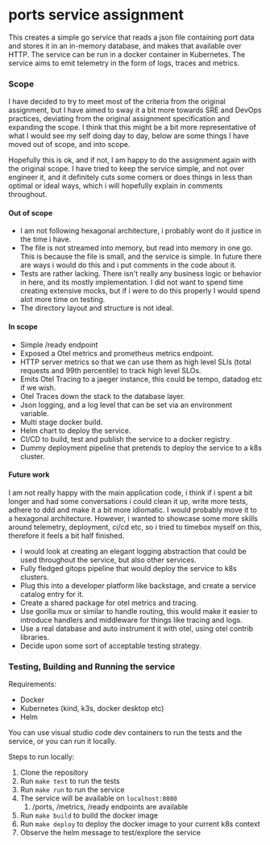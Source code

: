 # ports service assignment

This creates a simple go service that reads a json file containing port data and stores it in an in-memory database, and makes that available over HTTP. The service can be run in a docker container in Kubernetes. The service aims to emit telemetry in the form of logs, traces and metrics.

### Scope

I have decided to try to meet most of the criteria from the original assignment, but I have aimed to sway it a bit more towards SRE and DevOps practices, deviating from the original assignment specification and expanding the scope. I think that this might be a bit more representative of what I would see my self doing day to day, below are some things I have moved out of scope, and into scope.

Hopefully this is ok, and if not, I am happy to do the assignment again with the original scope. I have tried to keep the service simple, and not over engineer it, and it definitely cuts some corners or does things in less than optimal or ideal ways, which i will hopefully explain in comments throughout.

#### Out of scope
- I am not following hexagonal architecture, i probably wont do it justice in the time i have.
- The file is not streamed into memory, but read into memory in one go. This is because the file is small, and the service is simple. In future there are ways i would do this and i put comments in the code about it.
- Tests are rather lacking. There isn't really any business logic or behavior in here, and its mostly implementation. I did not want to spend time creating extensive mocks, but if i were to do this properly I would spend alot more time on testing.
- The directory layout and structure is not ideal.

#### In scope
- Simple /ready endpoint
- Exposed a Otel metrics and prometheus metrics endpoint.
- HTTP server metrics so that we can use them as high level SLIs (total requests and 99th percentile) to track high level SLOs.
- Emits Otel Tracing to a jaeger instance, this could be tempo, datadog etc if we wish.
- Otel Traces down the stack to the database layer.
- Json logging, and a log level that can be set via an environment variable.
- Multi stage docker build.
- Helm chart to deploy the service.
- CI/CD to build, test and publish the service to a docker registry.
- Dummy deployment pipeline that pretends to deploy the service to a k8s cluster.

#### Future work
I am not really happy with the main application code, i think if i spent a bit longer and had some conversations i could clean it up, write more tests, adhere to ddd and make it a bit more idiomatic. I would probably move it to a hexagonal architecture. However, i wanted to showcase some more skills around telemetry, deployment, ci/cd etc, so i tried to timebox myself on this, therefore it feels a bit half finished.

- I would look at creating an elegant logging abstraction that could be used throughout the service, but also other services.
- Fully fledged gitops pipeline that would deploy the service to k8s clusters.
- Plug this into a developer platform like backstage, and create a service catalog entry for it.
- Create a shared package for otel metrics and tracing.
- Use gorilla mux or similar to handle routing, this would make it easier to introduce handlers and middleware for things like tracing and logs.
- Use a real database and auto instrument it with otel, using otel contrib libraries.
- Decide upon some sort of acceptable testing strategy.


### Testing, Building and Running the service

Requirements:
- Docker
- Kubernetes (kind, k3s, docker desktop etc)
- Helm

You can use visual studio code dev containers to run the tests and the service, or you can run it locally.

Steps to run locally:
1. Clone the repository
2. Run `make test` to run the tests
3. Run `make run` to run the service
4. The service will be available on `localhost:8080`
   1. /ports, /metrics, /ready endpoints are available
5. Run `make build` to build the docker image
6. Run `make deploy` to deploy the docker image to your current k8s context
7. Observe the helm message to test/explore the service
